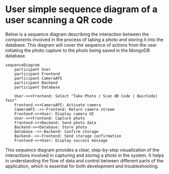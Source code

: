 # User simple sequence diagram of a user scanning a QR code

Below is a sequence diagram describing the interaction between the components involved in the process of taking a photo and storing it into the database. This diagram will cover the sequence of actions from the user initiating the photo capture to the photo being saved in the MongoDB database.

```mermaid
sequenceDiagram
    participant User
    participant Frontend
    participant CameraAPI
    participant Backend
    participant Database

    User->>+Frontend: Select "Take Photo / Scan QR Code | BasrCode| Text"
    Frontend->>+CameraAPI: Activate camera
    CameraAPI-->>-Frontend: Return camera stream
    Frontend->>+User: Display camera UI
    User->>+Frontend: Capture photo
    Frontend->>+Backend: Send photo data
    Backend->>+Database: Store photo
    Database-->>-Backend: Confirm storage
    Backend-->>-Frontend: Send storage confirmation
    Frontend->>+User: Display success message

```

This sequence diagram provides a clear, step-by-step visualization of the interactions involved in capturing and storing a photo in the system. It helps in understanding the flow of data and control between different parts of the application, which is essential for both development and troubleshooting.